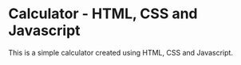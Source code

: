 # Calculator - HTML, CSS and Javascript
This is a simple calculator created using HTML, CSS and Javascript.
